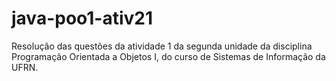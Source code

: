 # java-poo1-ativ21
Resolução das questões da atividade 1 da segunda unidade da disciplina Programação Orientada a Objetos I, do curso de Sistemas de Informação da UFRN.
